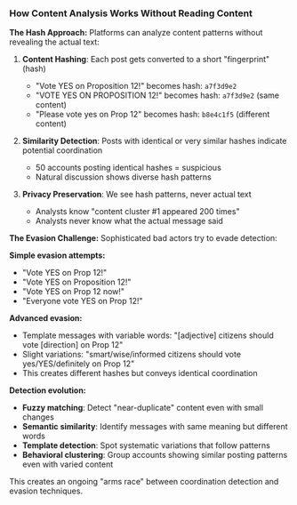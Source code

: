 ### How Content Analysis Works Without Reading Content

**The Hash Approach:**
Platforms can analyze content patterns without revealing the actual text:

1. **Content Hashing**: Each post gets converted to a short "fingerprint" (hash)
   - "Vote YES on Proposition 12!" becomes hash: `a7f3d9e2`
   - "VOTE YES ON PROPOSITION 12!" becomes hash: `a7f3d9e2` (same content)
   - "Please vote yes on Prop 12" becomes hash: `b8e4c1f5` (different content)

2. **Similarity Detection**: Posts with identical or very similar hashes indicate potential coordination
   - 50 accounts posting identical hashes = suspicious
   - Natural discussion shows diverse hash patterns

3. **Privacy Preservation**: We see hash patterns, never actual text
   - Analysts know "content cluster #1 appeared 200 times" 
   - Analysts never know what the actual message said

**The Evasion Challenge:**
Sophisticated bad actors try to evade detection:

**Simple evasion attempts:**
- "Vote YES on Prop 12!" 
- "Vote YES on Proposition 12!"
- "Vote YES on Prop 12 now!"
- "Everyone vote YES on Prop 12!"

**Advanced evasion:**
- Template messages with variable words: "[adjective] citizens should vote [direction] on Prop 12"
- Slight variations: "smart/wise/informed citizens should vote yes/YES/definitely on Prop 12"
- This creates different hashes but conveys identical coordination

**Detection evolution:**
- **Fuzzy matching**: Detect "near-duplicate" content even with small changes
- **Semantic similarity**: Identify messages with same meaning but different words
- **Template detection**: Spot systematic variations that follow patterns
- **Behavioral clustering**: Group accounts showing similar posting patterns even with varied content

This creates an ongoing "arms race" between coordination detection and evasion techniques.